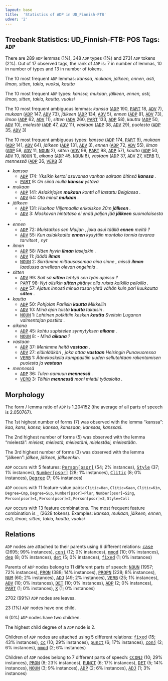 ```yaml
---
layout: base
title:  'Statistics of ADP in UD_Finnish-FTB'
udver: '2'
---
```


## Treebank Statistics: UD_Finnish-FTB: POS Tags: `ADP`

There are 289 `ADP` lemmas (1%), 348 `ADP` types (1%) and 2731 `ADP` tokens (2%).
Out of 17 observed tags, the rank of `ADP` is: 7 in number of lemmas, 10 in number of types and 13 in number of tokens.

The 10 most frequent `ADP` lemmas: <em>kanssa, mukaan, jälkeen, ennen, asti, ilman, sitten, takia, vuoksi, kautta</em>

The 10 most frequent `ADP` types:  <em>kanssa, mukaan, jälkeen, ennen, asti, ilman, sitten, takia, kautta, vuoksi</em>

The 10 most frequent ambiguous lemmas: <em>kanssa</em> (<tt><a href="fi_ftb-pos-ADP.html">ADP</a></tt> 190, <tt><a href="fi_ftb-pos-PART.html">PART</a></tt> 18, <tt><a href="fi_ftb-pos-ADV.html">ADV</a></tt> 7), <em>mukaan</em> (<tt><a href="fi_ftb-pos-ADP.html">ADP</a></tt> 147, <tt><a href="fi_ftb-pos-ADV.html">ADV</a></tt> 73), <em>jälkeen</em> (<tt><a href="fi_ftb-pos-ADP.html">ADP</a></tt> 134, <tt><a href="fi_ftb-pos-ADV.html">ADV</a></tt> 5), <em>ennen</em> (<tt><a href="fi_ftb-pos-ADP.html">ADP</a></tt> 81, <tt><a href="fi_ftb-pos-ADV.html">ADV</a></tt> 73), <em>ilman</em> (<tt><a href="fi_ftb-pos-ADP.html">ADP</a></tt> 62, <tt><a href="fi_ftb-pos-ADV.html">ADV</a></tt> 11), <em>sitten</em> (<tt><a href="fi_ftb-pos-ADV.html">ADV</a></tt> 260, <tt><a href="fi_ftb-pos-PART.html">PART</a></tt> 133, <tt><a href="fi_ftb-pos-ADP.html">ADP</a></tt> 58), <em>kautta</em> (<tt><a href="fi_ftb-pos-ADP.html">ADP</a></tt> 50, <tt><a href="fi_ftb-pos-ADV.html">ADV</a></tt> 10), <em>mielestä</em> (<tt><a href="fi_ftb-pos-ADP.html">ADP</a></tt> 47, <tt><a href="fi_ftb-pos-ADV.html">ADV</a></tt> 11), <em>vastaan</em> (<tt><a href="fi_ftb-pos-ADP.html">ADP</a></tt> 38, <tt><a href="fi_ftb-pos-ADV.html">ADV</a></tt> 29), <em>puolesta</em> (<tt><a href="fi_ftb-pos-ADP.html">ADP</a></tt> 35, <tt><a href="fi_ftb-pos-ADV.html">ADV</a></tt> 3)

The 10 most frequent ambiguous types:  <em>kanssa</em> (<tt><a href="fi_ftb-pos-ADP.html">ADP</a></tt> 174, <tt><a href="fi_ftb-pos-PART.html">PART</a></tt> 9), <em>mukaan</em> (<tt><a href="fi_ftb-pos-ADP.html">ADP</a></tt> 141, <tt><a href="fi_ftb-pos-ADV.html">ADV</a></tt> 64), <em>jälkeen</em> (<tt><a href="fi_ftb-pos-ADP.html">ADP</a></tt> 131, <tt><a href="fi_ftb-pos-ADV.html">ADV</a></tt> 3), <em>ennen</em> (<tt><a href="fi_ftb-pos-ADP.html">ADP</a></tt> 72, <tt><a href="fi_ftb-pos-ADV.html">ADV</a></tt> 55), <em>ilman</em> (<tt><a href="fi_ftb-pos-ADP.html">ADP</a></tt> 58, <tt><a href="fi_ftb-pos-ADV.html">ADV</a></tt> 11, <tt><a href="fi_ftb-pos-NOUN.html">NOUN</a></tt> 2), <em>sitten</em> (<tt><a href="fi_ftb-pos-ADV.html">ADV</a></tt> 99, <tt><a href="fi_ftb-pos-PART.html">PART</a></tt> 98, <tt><a href="fi_ftb-pos-ADP.html">ADP</a></tt> 57), <em>kautta</em> (<tt><a href="fi_ftb-pos-ADP.html">ADP</a></tt> 50, <tt><a href="fi_ftb-pos-ADV.html">ADV</a></tt> 10, <tt><a href="fi_ftb-pos-NOUN.html">NOUN</a></tt> 1), <em>aikana</em> (<tt><a href="fi_ftb-pos-ADP.html">ADP</a></tt> 45, <tt><a href="fi_ftb-pos-NOUN.html">NOUN</a></tt> 8), <em>vastaan</em> (<tt><a href="fi_ftb-pos-ADP.html">ADP</a></tt> 37, <tt><a href="fi_ftb-pos-ADV.html">ADV</a></tt> 27, <tt><a href="fi_ftb-pos-VERB.html">VERB</a></tt> 1), <em>mennessä</em> (<tt><a href="fi_ftb-pos-ADP.html">ADP</a></tt> 36, <tt><a href="fi_ftb-pos-VERB.html">VERB</a></tt> 3)


* <em>kanssa</em>
  * <tt><a href="fi_ftb-pos-ADP.html">ADP</a></tt> 174: <em>Yksikin kertoi asuvansa vanhan sairaan äitinsä <b>kanssa</b> .</em>
  * <tt><a href="fi_ftb-pos-PART.html">PART</a></tt> 9: <em>On siinä mulla <b>kanssa</b> ystävä</em>
* <em>mukaan</em>
  * <tt><a href="fi_ftb-pos-ADP.html">ADP</a></tt> 141: <em>Asiakirjojen <b>mukaan</b> kontti oli lastattu Belgiassa .</em>
  * <tt><a href="fi_ftb-pos-ADV.html">ADV</a></tt> 64: <em>Ota minut <b>mukaan</b> .</em>
* <em>jälkeen</em>
  * <tt><a href="fi_ftb-pos-ADP.html">ADP</a></tt> 131: <em>Huoltoa Viljamaalla erikoiskoe 20:n <b>jälkeen</b> .</em>
  * <tt><a href="fi_ftb-pos-ADV.html">ADV</a></tt> 3: <em>Moskovan hintataso ei enää paljon jää <b>jälkeen</b> suomalaisesta .</em>
* <em>ennen</em>
  * <tt><a href="fi_ftb-pos-ADP.html">ADP</a></tt> 72: <em>Muistatkos sen Maijan , joka asui täällä <b>ennen</b> meitä ?</em>
  * <tt><a href="fi_ftb-pos-ADV.html">ADV</a></tt> 55: <em>Kun asiakkaalta <b>ennen</b> kysyttiin montako tonnia tavaraa tarvitset , nyt</em>
* <em>ilman</em>
  * <tt><a href="fi_ftb-pos-ADP.html">ADP</a></tt> 58: <em>Näen hyvin <b>ilman</b> lasejakin .</em>
  * <tt><a href="fi_ftb-pos-ADV.html">ADV</a></tt> 11: <em>jäädä <b>ilman</b></em>
  * <tt><a href="fi_ftb-pos-NOUN.html">NOUN</a></tt> 2: <em>Siirrämme mittausasemaa aina sinne , missä <b>ilman</b> laadussa arvellaan olevan ongelmia .</em>
* <em>sitten</em>
  * <tt><a href="fi_ftb-pos-ADV.html">ADV</a></tt> 99: <em>Sait sä <b>sitten</b> tehtyä sen työn ajoissa ?</em>
  * <tt><a href="fi_ftb-pos-PART.html">PART</a></tt> 98: <em>Nyt olisikin <b>sitten</b> pitänyt olla ruista kaikilla pelloilla .</em>
  * <tt><a href="fi_ftb-pos-ADP.html">ADP</a></tt> 57: <em>Ajatus innosti minua tasan yhtä vähän kuin pari kuukautta <b>sitten</b> .</em>
* <em>kautta</em>
  * <tt><a href="fi_ftb-pos-ADP.html">ADP</a></tt> 50: <em>Pohjolan Pariisin <b>kautta</b> Mikkeliin</em>
  * <tt><a href="fi_ftb-pos-ADV.html">ADV</a></tt> 10: <em>Minä ajan toista <b>kautta</b> takaisin .</em>
  * <tt><a href="fi_ftb-pos-NOUN.html">NOUN</a></tt> 1: <em>Lahtinen potkittiin kesken <b>kautta</b> Sveitsin Luganon valmentajan postilta .</em>
* <em>aikana</em>
  * <tt><a href="fi_ftb-pos-ADP.html">ADP</a></tt> 45: <em>kohtu supistelee synnytyksen <b>aikana</b> .</em>
  * <tt><a href="fi_ftb-pos-NOUN.html">NOUN</a></tt> 8: <em>- Minä <b>aikana</b> ?</em>
* <em>vastaan</em>
  * <tt><a href="fi_ftb-pos-ADP.html">ADP</a></tt> 37: <em>Menimme heitä <b>vastaan</b> .</em>
  * <tt><a href="fi_ftb-pos-ADV.html">ADV</a></tt> 27: <em>eläinlääkäri , joka ottaa <b>vastaan</b> Helsingin Punavuoressa</em>
  * <tt><a href="fi_ftb-pos-VERB.html">VERB</a></tt> 1: <em>Äänekoskella kamppailtiin uuden sellutehtaan rakentamisen puolesta ja <b>vastaan</b></em>
* <em>mennessä</em>
  * <tt><a href="fi_ftb-pos-ADP.html">ADP</a></tt> 36: <em>Tulen aamuun <b>mennessä</b> .</em>
  * <tt><a href="fi_ftb-pos-VERB.html">VERB</a></tt> 3: <em>Töihin <b>mennessä</b> moni miettii työasioita .</em>

## Morphology

The form / lemma ratio of `ADP` is 1.204152 (the average of all parts of speech is 2.050767).

The 1st highest number of forms (7) was observed with the lemma “kanssa”: <em>kaa, kans, kansa, kanssa, kanssaan, kanssas, kanssasi</em>.

The 2nd highest number of forms (5) was observed with the lemma “mielestä”: <em>mielest, mielestä, mielestäni, mielestäsi, mielestään</em>.

The 3rd highest number of forms (3) was observed with the lemma “jälkeen”: <em>jälkee, jälkeen, jälkeenkin</em>.

`ADP` occurs with 5 features: <tt><a href="fi_ftb-feat-Person-psor.html">Person[psor]</a></tt> (54; 2% instances), <tt><a href="fi_ftb-feat-Style.html">Style</a></tt> (37; 1% instances), <tt><a href="fi_ftb-feat-Number-psor.html">Number[psor]</a></tt> (28; 1% instances), <tt><a href="fi_ftb-feat-Clitic.html">Clitic</a></tt> (8; 0% instances), <tt><a href="fi_ftb-feat-Degree.html">Degree</a></tt> (7; 0% instances)

`ADP` occurs with 11 feature-value pairs: `Clitic=Han`, `Clitic=Kaan`, `Clitic=Kin`, `Degree=Cmp`, `Degree=Sup`, `Number[psor]=Plur`, `Number[psor]=Sing`, `Person[psor]=1`, `Person[psor]=2`, `Person[psor]=3`, `Style=Coll`

`ADP` occurs with 13 feature combinations.
The most frequent feature combination is `_` (2628 tokens).
Examples: <em>kanssa, mukaan, jälkeen, ennen, asti, ilman, sitten, takia, kautta, vuoksi</em>


## Relations

`ADP` nodes are attached to their parents using 6 different relations: <tt><a href="fi_ftb-dep-case.html">case</a></tt> (2695; 99% instances), <tt><a href="fi_ftb-dep-conj.html">conj</a></tt> (12; 0% instances), <tt><a href="fi_ftb-dep-nmod.html">nmod</a></tt> (10; 0% instances), <tt><a href="fi_ftb-dep-dep.html">dep</a></tt> (8; 0% instances), <tt><a href="fi_ftb-dep-det.html">det</a></tt> (5; 0% instances), <tt><a href="fi_ftb-dep-fixed.html">fixed</a></tt> (1; 0% instances)

Parents of `ADP` nodes belong to 11 different parts of speech: <tt><a href="fi_ftb-pos-NOUN.html">NOUN</a></tt> (1957; 72% instances), <tt><a href="fi_ftb-pos-PRON.html">PRON</a></tt> (388; 14% instances), <tt><a href="fi_ftb-pos-PROPN.html">PROPN</a></tt> (228; 8% instances), <tt><a href="fi_ftb-pos-NUM.html">NUM</a></tt> (60; 2% instances), <tt><a href="fi_ftb-pos-ADJ.html">ADJ</a></tt> (49; 2% instances), <tt><a href="fi_ftb-pos-VERB.html">VERB</a></tt> (25; 1% instances), <tt><a href="fi_ftb-pos-ADV.html">ADV</a></tt> (10; 0% instances), <tt><a href="fi_ftb-pos-DET.html">DET</a></tt> (10; 0% instances), <tt><a href="fi_ftb-pos-ADP.html">ADP</a></tt> (2; 0% instances), <tt><a href="fi_ftb-pos-PART.html">PART</a></tt> (1; 0% instances), <tt><a href="fi_ftb-pos-X.html">X</a></tt> (1; 0% instances)

2702 (99%) `ADP` nodes are leaves.

23 (1%) `ADP` nodes have one child.

6 (0%) `ADP` nodes have two children.

The highest child degree of a `ADP` node is 2.

Children of `ADP` nodes are attached using 5 different relations: <tt><a href="fi_ftb-dep-fixed.html">fixed</a></tt> (15; 43% instances), <tt><a href="fi_ftb-dep-cc.html">cc</a></tt> (10; 29% instances), <tt><a href="fi_ftb-dep-punct.html">punct</a></tt> (6; 17% instances), <tt><a href="fi_ftb-dep-conj.html">conj</a></tt> (2; 6% instances), <tt><a href="fi_ftb-dep-nmod.html">nmod</a></tt> (2; 6% instances)

Children of `ADP` nodes belong to 7 different parts of speech: <tt><a href="fi_ftb-pos-CCONJ.html">CCONJ</a></tt> (10; 29% instances), <tt><a href="fi_ftb-pos-PRON.html">PRON</a></tt> (8; 23% instances), <tt><a href="fi_ftb-pos-PUNCT.html">PUNCT</a></tt> (6; 17% instances), <tt><a href="fi_ftb-pos-DET.html">DET</a></tt> (5; 14% instances), <tt><a href="fi_ftb-pos-NOUN.html">NOUN</a></tt> (3; 9% instances), <tt><a href="fi_ftb-pos-ADP.html">ADP</a></tt> (2; 6% instances), <tt><a href="fi_ftb-pos-ADJ.html">ADJ</a></tt> (1; 3% instances)

